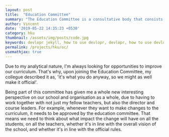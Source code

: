 ```yaml
---
layout: post
title:  "Education Committee"
summary: "The Education Committee is a consultative body that consists of both students and teachers. Their most important task is to advise the director of their school about safeguarding and promoting the quality of the curriculum."
author: Vincent
date: '2019-05-22 14:35:23 +0530'
category: hku
thumbnail: /assets/img/posts/code.jpg
keywords: devlopr jekyll, how to use devlopr, devlopr, how to use devlopr-jekyll, devlopr-jekyll tutorial,best jekyll themes
permalink: /projects/hku/oc/
usemathjax: true
---
```



Due to my analytical nature, I'm always looking for opportunities to improve our curriculum. That's why, upon joining the Education Committee, my collegue described it as, 'it's what you do anyway, so we might as well make it official'.

Being part of this committee has given me a whole new interesting perspective on our school and organisation as a whole, due to having to work together with not just my fellow teachers, but also the director and course leaders. For example, whenever they want to make changes to the curriculum, it needs to be approved by the education committee. That means we need to think about what impact the change will have on all the students, on all the teachers, whether it's in line with the overall vision of the school, and whether it's in line with the official rules.

